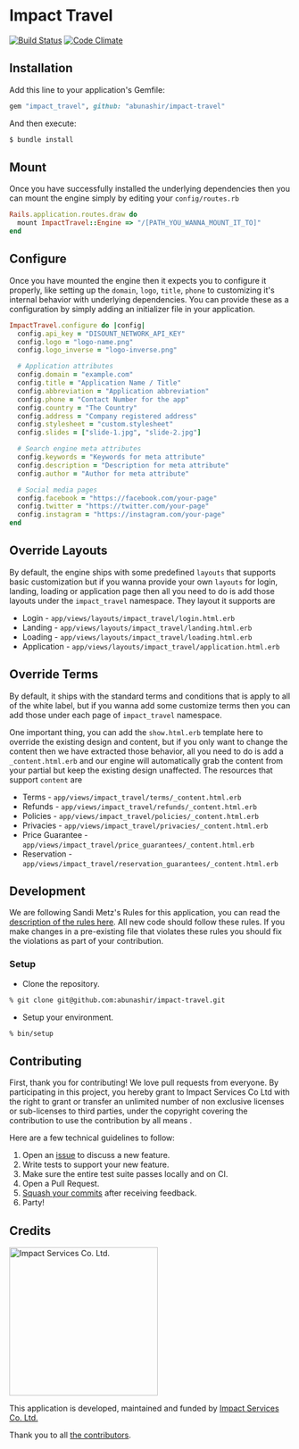 # Impact Travel

[![Build
Status](https://travis-ci.org/abunashir/impact-travel.svg?branch=master)](https://travis-ci.org/abunashir/impact-travel)
[![Code
Climate](https://codeclimate.com/github/impactservices/impact-travel/badges/gpa.svg)](https://codeclimate.com/github/impactservices/impact-travel)

## Installation

Add this line to your application's Gemfile:

```ruby
gem "impact_travel", github: "abunashir/impact-travel"
```

And then execute:

```sh
$ bundle install
```

## Mount

Once you have successfully installed the underlying dependencies then you can
mount the engine simply by editing your `config/routes.rb`

```ruby
Rails.application.routes.draw do
  mount ImpactTravel::Engine => "/[PATH_YOU_WANNA_MOUNT_IT_TO]"
end
```

## Configure

Once you have mounted the engine then it expects you to configure it properly,
like setting up the `domain`, `logo`, `title`, `phone` to customizing it's
internal behavior with underlying dependencies. You can provide these as a
configuration by simply adding an initializer file in your application.

```ruby
ImpactTravel.configure do |config|
  config.api_key = "DISOUNT_NETWORK_API_KEY"
  config.logo = "logo-name.png"
  config.logo_inverse = "logo-inverse.png"

  # Application attributes
  config.domain = "example.com"
  config.title = "Application Name / Title"
  config.abbreviation = "Application abbreviation"
  config.phone = "Contact Number for the app"
  config.country = "The Country"
  config.address = "Company registered address"
  config.stylesheet = "custom.stylesheet"
  config.slides = ["slide-1.jpg", "slide-2.jpg"]

  # Search engine meta attributes
  config.keywords = "Keywords for meta attribute"
  config.description = "Description for meta attribute"
  config.author = "Author for meta attribute"

  # Social media pages
  config.facebook = "https://facebook.com/your-page"
  config.twitter = "https://twitter.com/your-page"
  config.instagram = "https://instagram.com/your-page"
end
```

## Override Layouts

By default, the engine ships with some predefined `layouts` that supports basic
customization but if you wanna provide your own `layouts` for login, landing,
loading or application page then all you need to do is add those layouts under
the `impact_travel` namespace. They layout it supports are

- Login - `app/views/layouts/impact_travel/login.html.erb`
- Landing - `app/views/layouts/impact_travel/landing.html.erb`
- Loading - `app/views/layouts/impact_travel/loading.html.erb`
- Application - `app/views/layouts/impact_travel/application.html.erb`

## Override Terms

By default, it ships with the standard terms and conditions that is apply to all
of the white label, but if you wanna add some customize terms then you can add
those under each page of `impact_travel` namespace.

One important thing, you can add the `show.html.erb` template here to override
the existing design and content, but if you only want to change the content then
we have extracted those behavior, all you need to do is add a `_content.html.erb`
and our engine will automatically grab the content from your partial but keep the
existing design unaffected. The resources that support `content` are

- Terms - `app/views/impact_travel/terms/_content.html.erb`
- Refunds - `app/views/impact_travel/refunds/_content.html.erb`
- Policies - `app/views/impact_travel/policies/_content.html.erb`
- Privacies - `app/views/impact_travel/privacies/_content.html.erb`
- Price Guarantee - `app/views/impact_travel/price_guarantees/_content.html.erb`
- Reservation - `app/views/impact_travel/reservation_guarantees/_content.html.erb`

## Development

We are following Sandi Metz's Rules for this application, you can read the
[description of the rules here][sandi-metz]. All new code should follow these
rules. If you make changes in a pre-existing file that violates these rules you
should fix the violations as part of your contribution.

### Setup

- Clone the repository.

```sh
% git clone git@github.com:abunashir/impact-travel.git
```

- Setup your environment.

```sh
% bin/setup
```

## Contributing

First, thank you for contributing! We love pull requests from everyone. By
participating in this project, you hereby grant to Impact Services Co Ltd with the
right to grant or transfer an unlimited number of non exclusive licenses or
sub-licenses to third parties, under the copyright covering the contribution to
use the contribution by all means .

Here are a few technical guidelines to follow:

1. Open an [issue][issues] to discuss a new feature.
1. Write tests to support your new feature.
1. Make sure the entire test suite passes locally and on CI.
1. Open a Pull Request.
1. [Squash your commits][squash] after receiving feedback.
1. Party!

## Credits

<img src="https://www.impactservices.io/images/logo-impact-services.png" width="266" alt="Impact Services Co. Ltd.">

This application is developed, maintained and funded by [Impact Services Co.
Ltd.][impactservices]

Thank you to all [the contributors][contributors].

[issues]: https://github.com/abunashir/impact-travel/issues
[squash]: https://github.com/thoughtbot/guides/tree/master/protocol/git#write-a-feature
[sandi-metz]: http://robots.thoughtbot.com/post/50655960596/sandi-metz-rules-for-developers
[contributors]: https://github.com/abunashir/impact-travel/graphs/contributors
[impactservices]: https://www.impactservices.co.th
